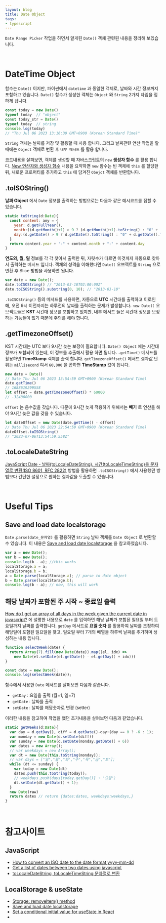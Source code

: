```yaml
---
layout: blog
title: Date Object
tags:
- typescript
---
```


`Date Range Picker` 작업을 하면서 알게된 `Date()` 객체 관련된 내용을 정리해 보겠습니다.

<br/>

# DateTime Object
함수는 `Date()` 이지만, 파이썬에서 `datetime` 과 동일한 객체로, 날짜와 시간 정보까지 포함하고 있습니다. `Date()` 함수가 생성한 객체는 `Object` 와 `String` 2가지 타입을 접하게 됩니다. 

```javascript
const today = new Date()
typeof today  // "object"
const today_str = Date()
typeof today  // string
console.log(today) 
// "Thu Jul 06 2023 13:16:39 GMT+0900 (Korean Standard Time)"
```

`String` 객체는 날짜를 저장 및 활용할 때 사용 합니다. 그리고 날짜관련 연산 작업을 할 때에는 `Object` 객체로 변환 후 `내부 메서드` 를 활용 합니다.

코드내용을 살펴보면, 객체를 생성할 때 자바스크립트의 `new` **생성자 함수** 를 활용 합니다. [New 연산자와 생성자 함수](https://ko.javascript.info/constructor-new) 내용을 요약하면 `new` 함수는 빈 객체에 `this` 를 할당한 뒤, 새로운 프로퍼티를 추가하고 `this` 에 담겨진 `Obejct` 객체를 반환합니다. 

## .toISOString()
**날짜 Object** 에서 `Date` 정보를 출력하는 방법으로는 다음과 같은 예시코드를 접할 수 있습니다. 

```javascript
static toString(d:Date){
  const content: any = {
    year: d.getFullYear(),
    month:((d.getMonth()+1) > 9 ? (d.getMonth()+1).toString() : "0" + (d.getMonth()+1)),
    day:(d.getDate() > 9 ? d.getDate().toString() : "0" + d.getDate().toString())
  }
  return content.year + "-" + content.month + "-" + content.day
}
```

**연도와, 월, 일** 정보를 각 각 찾아서 출력한 뒤, 자릿수가 다르면 이것까지 자동으로 찾아서 출력하는 메서드 입니다. 객체의 성격을 이해했다면 `Date()` 오브젝트를 `String` 으로 변환 후 Slice 방법을 사용하면 됩니다.

```javascript
var date = new Date();
date.toISOString() // "2013-03-10T02:00:00Z"
date.toISOString().substring(0, 10); // "2013-03-10"
```

`.toISOString()` 등의 메서드를 사용하면, 자동으로 **UTC** 시간대를 출력하고 이로인해, 오전 9시 이전까지는 하루전의 날짜를 출력하는 문제가 발생합니다. `new Date()` 오브젝트들은 **KST** 시간대 정보를 포함하고 있지만, 내부 메서드 들은 시간대 정보를 보정하는 기능들이 없기 때문에 주의를 해야 합니다.

## .getTimezoneOffset()
KST 시간대는 UTC 보다 9시간 늦는 보정이 필요합니다. `Date() Object` 에는 시간대 정보가 포함되어 있는데, 이 정보를 추출해서 활용 하면 됩니다. `.getTime()` 메서드를 활용하면 **TimeStamp** 객체를 출력 합니다. `getTimezoneOffset()` 메서드 결과값 단위는 `millisecond` 여서 `60,000` 을 곱하면 **TimeStamp** 값이 됩니다.

```javascript
new date = Date()
// Date Thu Jul 06 2023 13:54:59 GMT+0900 (Korean Standard Time)
date.getTime()
// 1688619299558
let offset = date.getTimezoneOffset() * 60000
// -32400000
```

`offset` 는 음수값을 갖습니다. 때문에 9시간 늦게 적용하기 위해서는 **빼기** 로 연산을 해야 9시간 늦은 값을 갖을 수 있습니다.

```javascript
let dateOffset = new Date(date.getTime() - offset)
// Date Thu Jul 06 2023 22:54:59 GMT+0900 (Korean Standard Time)
dateOffset.toISOString()
// "2023-07-06T13:54:59.558Z"
```

## .toLocaleDateString
[JavaScript Date - 날짜(toLocaleDateString), 시간(toLocaleTimeString)을 문자열로 변환(ISO 8601, RFC 2822)](https://carrotweb.tistory.com/159) 방법을 활용하면 `.toISOString()` 에서 사용했던 방법보다 간단한 설정으로 원하는 결과값을 도출할 수 있습니다.

<br/>

# Useful Tips
## Save and load date localstorage
`Date.parse(date_문자열)` 를 활용하면 `String` 날짜 객체를 `Date Object` 로 변환할 수 있습니다. 이 내용은 [Save and load date localstorage](https://stackoverflow.com/questions/12661293/save-and-load-date-localstorage) 을 참고하였습니다.

```javascript
var a = new Date();
var b = new Date();
console.log(b - a); //this works
localStorage.a = a;
localStorage.b = b;
a = Date.parse(localStorage.a); // parse to date object
b = Date.parse(localStorage.b);
console.log(b - a); // now, this will work
```

## 해당 날짜가 포함된 주 시작 ~ 종료일 출력
[How do I get an array of all days in the week given the current date in javascript?](https://stackoverflow.com/questions/71179131/how-do-i-get-an-array-of-all-days-in-the-week-given-the-current-date-in-javascri) 에 설명한 내용으로 `date` 를 입력하면 해낭 날짜가 포함된 일요일 부터 토요일까지 날짜를 출력합니다. `getDay` 메서드로 **요일 숫자** 를 활용하여 날짜를 조정하여 해당일이 포함된 일요일을 찾고, 일요일 부터 7개의 배열을 하루씩 날짜를 추가하며 생성하는 내용 입니다.

```javascript
function selectWeek(date) {
  return Array(7).fill(new Date(date)).map((el, idx) =>
    new Date(el.setDate(el.getDate() - el.getDay() + idx)))
}

const date = new Date();
console.log(selectWeek(date));
```

함수에서 사용한 `Date` 메서드를 살펴보면 다음과 같습니다.
- `getDay` : 요일을 출력 (월=1, 일=7)
- `getDate` : 날짜를 출력
- `setDate` : 날짜를 해당숫자로 변경 (setter)

이러한 내용을 참고하여 작업을 했던 초기내용을 살펴보면 다음과 같았습니다.

```javascript
static getWeeks(d:Date){
  var day = d.getDay(), diff = d.getDate()-day+(day == 0 ? -6 : 1);
  var monday = new Date(d.setDate(diff))
  var sunday = new Date(d.setDate(monday.getDate() + 6))
  var dates = new Array();
  // var weekdays = new Array();
  var dt = new Date(this.toString(monday));
  // var days = ["일","월","화","수","목","금","토"];
  while (dt <= sunday) {
    var today = new Date(dt)
    dates.push(this.toString(today));
    // weekdays.push(days[today.getDay()] + "요일")
    dt.setDate(dt.getDate() + 1);
  }
  new Date(raw)
  return dates // return {dates:dates, weekdays:weekdays,}
}
```

<br/>

# 참고사이트
## JavaScript
- [How to convert an ISO date to the date format yyyy-mm-dd]()
- [Get a list of dates between two dates using javascript](https://stackoverflow.com/questions/26164005/get-a-list-of-dates-between-two-dates-using-javascript)
- [toLocaleDateString, toLocaleTimeString 문자열로 변환](https://carrotweb.tistory.com/159)

## LocalStorage & useState
- [Storage: removeItem() method](https://developer.mozilla.org/en-US/docs/Web/API/Storage/removeItem)
- [Save and load date localstorage](https://stackoverflow.com/questions/12661293/save-and-load-date-localstorage)
- [Set a conditional initial value for useState in React](https://bobbyhadz.com/blog/react-usestate-conditional-initial-value)
- []()